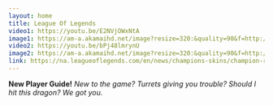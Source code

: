 ```yaml
---
layout: home
title: League Of Legends
video1: https://youtu.be/E2NVjOWxNtA
image1: https://am-a.akamaihd.net/image?resize=320:&quality=90&f=http://na.leagueoflegends.com/sites/default/files/styles/wide_xlarge/public/upload/snowdown2018_centrallol_no_text_thumbnail.jpg
video2: https://youtu.be/bPj48lmrynU
image2: https://am-a.akamaihd.net/image?resize=320:&quality=90&f=http://na.leagueoflegends.com/sites/default/files/styles/wide_xlarge/public/upload/champion_spotlight_thumbnail_no_text_neeko.jpg
link: https://na.leagueoflegends.com/en/news/champions-skins/champion-release/neeko-available-now
---
```


**New Player Guide!**
*New to the game? Turrets giving you trouble? Should I hit this dragon? We got you.*
